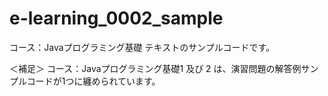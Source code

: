 ﻿# e-learning_0002_sample
コース：Javaプログラミング基礎
テキストのサンプルコードです。

＜補足＞ コース：Javaプログラミング基礎1 及び 2 は、演習問題の解答例サンプルコードが1つに纏められています。
